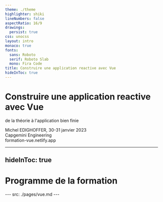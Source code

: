 ```yaml
---
theme: ./theme
highlighter: shiki
lineNumbers: false
aspectRatio: 16/9
drawings:
  persist: true
css: unocss
layout: intro
monaco: true
fonts:
  sans: Roboto
  serif: Roboto Slab
  mono: Fira Code
title: Construire une application reactive avec Vue
hideInToc: true
---
```


# Construire une application reactive avec Vue

<span uppercase font-mono>de la théorie à l'application bien finie</span>

<div absolute bottom-6 right-15 text-right >
  Michel EDIGHOFFER, 30-31 janvier 2023
  <div text-cap>Capgemini Engineering</div>
</div>

<div absolute top-15 left-15 uppercase text-2xl>
  <Reference to="https://formation-vue.netlify.app/">formation-vue.netlify.app</Reference>
</div>

<style>
  h1 {
    --at-apply: vue-brand;
  }
</style>


---
hideInToc: true
---

# Programme de la formation

<Toc maxDepth="2" />
---
src: ./pages/vue.md
---
<!-- ---
src: ./pages/tests.md
---
